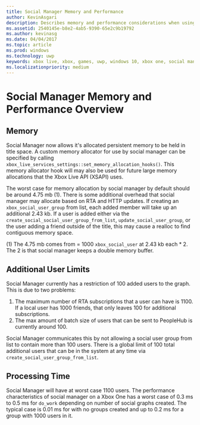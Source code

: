 ```yaml
---
title: Social Manager Memory and Performance
author: KevinAsgari
description: Describes memory and performance considerations when using Xbox Live social manager API manager.
ms.assetid: 2540145e-b8e2-4ab5-9390-65e2c9b19792
ms.author: kevinasg
ms.date: 04/04/2017
ms.topic: article
ms.prod: windows
ms.technology: uwp
keywords: xbox live, xbox, games, uwp, windows 10, xbox one, social manager, people
ms.localizationpriority: medium
---
```

# Social Manager Memory and Performance Overview

## Memory
Social Manager now allows it's allocated persistent memory to be held in title space. A custom memory allocator for use by social manager can be specified by calling `xbox_live_services_settings::set_memory_allocation_hooks()`. This memory allocator hook will may also be used for future large memory allocations that the Xbox Live API (XSAPI) uses.

The worst case for memory allocation by social manager by default should be around 4.75 mb (1). There is some additional overhead that social manager may allocate based on RTA and HTTP updates. If creating an `xbox_social_user_group` from list, each added member will take up an additional 2.43 kb. If a user is added either via the `create_social_social_user_group_from_list`, `update_social_user_group`, or the user adding a friend outside of the title, this may cause a realloc to find contiguous memory space.

(1) The 4.75 mb comes from = 1000 `xbox_social_user` at 2.43 kb each * 2. The 2 is that social manager keeps a double memory buffer.

## Additional User Limits
Social Manager currently has a restriction of 100 added users to the graph. This is due to two problems:

1. The maximum number of RTA subscriptions that a user can have is 1100. If a local user has 1000 friends, that only leaves 100 for additional subscriptions.
2. The max amount of batch size of users that can be sent to PeopleHub is currently around 100.

Social Manager communicates this by not allowing a social user group from list to contain more than 100 users. There is a global limit of 100 total additional users that can be in the system at any time via `create_social_user_group_from_list`.

## Processing Time
Social Manager will have at worst case 1100 users. The performance characteristics of social manager on a Xbox One has a worst case of 0.3 ms to 0.5 ms for `do_work` depending on number of social graphs created. The typical case is 0.01 ms for with no groups created and up to 0.2  ms for a group with 1000 users in it.
